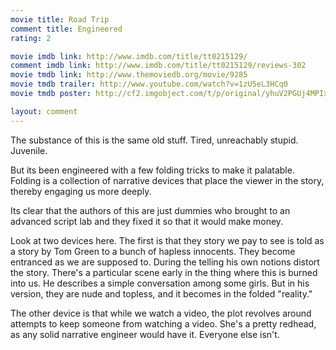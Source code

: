 ```yaml
---
movie title: Road Trip
comment title: Engineered
rating: 2

movie imdb link: http://www.imdb.com/title/tt0215129/
comment imdb link: http://www.imdb.com/title/tt0215129/reviews-302
movie tmdb link: http://www.themoviedb.org/movie/9285
movie tmdb trailer: http://www.youtube.com/watch?v=1zU5eL3HCq0
movie tmdb poster: http://cf2.imgobject.com/t/p/original/yhuV2PGUj4MPIxGr8VEXSfSKp14.jpg

layout: comment
---
```


The substance of this is the same old stuff. Tired, unreachably stupid. Juvenile. 

But its been engineered with a few folding tricks to make it palatable. Folding is a collection of narrative devices that place the viewer in the story, thereby engaging us more deeply. 

Its clear that the authors of this are just dummies who brought to an advanced script lab and they fixed it so that it would make money.

Look at two devices here. The first is that they story we pay to see is told as a story by Tom Green to a bunch of hapless innocents. They become entranced as we are supposed to. During the telling his own notions distort the story. There's a particular scene early in the thing where this is burned into us. He describes a simple conversation among some girls. But in his version, they are nude and topless, and it becomes in the folded "reality."

The other device is that while we watch a video, the plot revolves around attempts to keep someone from watching a video. She's a pretty redhead, as any solid narrative engineer would have it. Everyone else isn't.